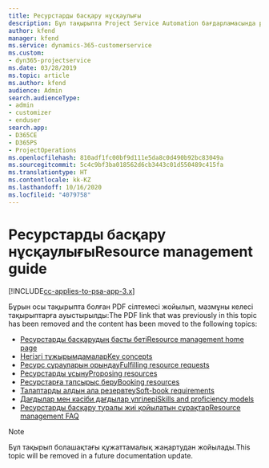 ```yaml
---
title: Ресурстарды басқару нұсқаулығы
description: Бұл тақырыпта Project Service Automation бағдарламасында ресурстарды басқару туралы ақпаратқа сілтемелер берілген
author: kfend
manager: kfend
ms.service: dynamics-365-customerservice
ms.custom:
- dyn365-projectservice
ms.date: 03/28/2019
ms.topic: article
ms.author: kfend
audience: Admin
search.audienceType:
- admin
- customizer
- enduser
search.app:
- D365CE
- D365PS
- ProjectOperations
ms.openlocfilehash: 810adf1fc00bf9d111e5da8c0d490b92bc83049a
ms.sourcegitcommit: 5c4c9bf3ba018562d6cb3443c01d550489c415fa
ms.translationtype: HT
ms.contentlocale: kk-KZ
ms.lasthandoff: 10/16/2020
ms.locfileid: "4079758"
---
```

# <a name="resource-management-guide"></a><span data-ttu-id="86956-103">Ресурстарды басқару нұсқаулығы</span><span class="sxs-lookup"><span data-stu-id="86956-103">Resource management guide</span></span>

[!INCLUDE[cc-applies-to-psa-app-3.x](../../includes/cc-applies-to-psa-app-3x.md)]

<span data-ttu-id="86956-104">Бұрын осы тақырыпта болған PDF сілтемесі жойылып, мазмұны келесі тақырыптарға ауыстырылды:</span><span class="sxs-lookup"><span data-stu-id="86956-104">The PDF link that was previously in this topic has been removed and the content has been moved to the following topics:</span></span>

- [<span data-ttu-id="86956-105">Ресурстарды басқарудың басты беті</span><span class="sxs-lookup"><span data-stu-id="86956-105">Resource management home page</span></span>](../resource-management-home-page.md)
- [<span data-ttu-id="86956-106">Негізгі тұжырымдамалар</span><span class="sxs-lookup"><span data-stu-id="86956-106">Key concepts</span></span>](../reports-key-concepts.md)
- [<span data-ttu-id="86956-107">Ресурс сұрауларын орындау</span><span class="sxs-lookup"><span data-stu-id="86956-107">Fulfilling resource requests</span></span>](../resource-management-fulfill-requests.md)
- [<span data-ttu-id="86956-108">Ресурстарды ұсыну</span><span class="sxs-lookup"><span data-stu-id="86956-108">Proposing resources</span></span>](../resource-management-propose-resources.md)
- [<span data-ttu-id="86956-109">Ресурстарға тапсырыс беру</span><span class="sxs-lookup"><span data-stu-id="86956-109">Booking resources</span></span>](../resource-management-book-resources-scheduleboard.md)
- [<span data-ttu-id="86956-110">Талаптарды алдын ала резервтеу</span><span class="sxs-lookup"><span data-stu-id="86956-110">Soft-book requirements</span></span>](../resource-management-softbook-requirements.md)
- [<span data-ttu-id="86956-111">Дағдылар мен кәсіби дағдылар үлгілері</span><span class="sxs-lookup"><span data-stu-id="86956-111">Skills and proficiency models</span></span>](../resource-management-skills-proficiency.md)
- [<span data-ttu-id="86956-112">Ресурстарды басқару туралы жиі қойылатын сұрақтар</span><span class="sxs-lookup"><span data-stu-id="86956-112">Resource management FAQ</span></span>](../resource-management-faq.md)

> [!NOTE]
> <span data-ttu-id="86956-113">Бұл тақырып болашақтағы құжаттамалық жаңартудан жойылады.</span><span class="sxs-lookup"><span data-stu-id="86956-113">This topic will be removed in a future documentation update.</span></span> 
